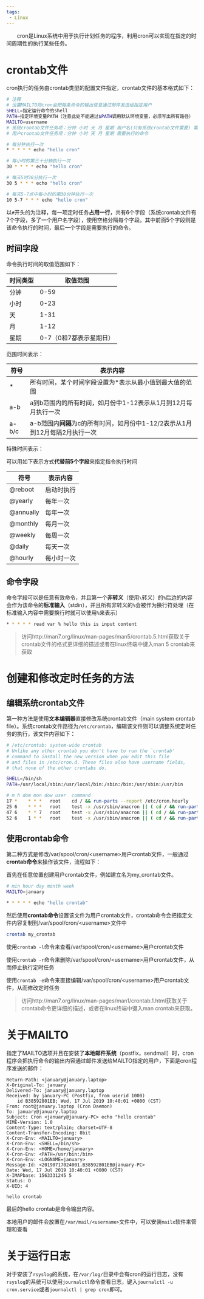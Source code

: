 ```yaml
---
tags:
 - Linux
---
```


&emsp;&emsp;cron是Linux系统中用于执行计划任务的程序，利用cron可以实现在指定的时间周期性的执行某些任务。

# crontab文件

cron执行的任务由crontab类型的配置文件指定，crontab文件的基本格式如下：

```bash
# 注释
# 设置MAILTO则cron会把每条命令的输出信息通过邮件发送给指定用户
SHELL=指定运行命令的shell
PATH=指定环境变量PATH（注意此处不能通过$PATH调用默认环境变量，必须写出所有路径）
MAILTO=username
# 系统crontab文件任务项：分钟 小时 天 月 星期 用户名(只有系统crontab文件需要) 需要执行的命令
# 用户crontab文件任务项：分钟 小时 天 月 星期 需要执行的命令

# 每分钟执行一次
* * * * * echo "hello cron" 

# 每小时的第三十分钟执行一次
30 * * * * echo "hello cron"

# 每天5时30分执行一次
30 5 * * * echo "hello cron"

# 每天5-7点中每小时的第30分钟执行一次
10 5-7 * * * echo "hello cron"

```

以`#`开头的为注释，每一项定时任务**占用一行**，共有6个字段（系统crontab文件有7个字段，多了一个用户名字段），使用空格分隔每个字段。其中前面5个字段则是该命令执行的时间，最后一个字段是需要执行的命令。

## 时间字段

命令执行时间的取值范围如下：

| 时间类型 | 取值范围                |
| -------- | ----------------------- |
| 分钟     | 0-59                    |
| 小时     | 0-23                    |
| 天       | 1-31                    |
| 月       | 1-12                    |
| 星期     | 0-7（0和7都表示星期日） |

范围时间表示：

| 符号  | 表示内容                                                     |
| ----- | ------------------------------------------------------------ |
| *     | 所有时间，某个时间字段设置为*表示从最小值到最大值的范围      |
| a-b   | a到b范围内的所有时间，如月份中1-12表示从1月到12月每月执行一次 |
| a-b/c | a-b范围内**间隔**为c的所有时间，如月份中1-12/2表示从1月到12月每隔2月执行一次 |

特殊时间表示：

可以用如下表示方式**代替前5个字段**来指定指令执行时间

| 符号      | 表示内容   |
| --------- | ---------- |
| @reboot   | 启动时执行 |
| @yearly   | 每年一次   |
| @annually | 每年一次   |
| @monthly  | 每月一次   |
| @weekly   | 每周一次   |
| @daily    | 每天一次   |
| @hourly   | 每小时一次 |

## 命令字段

命令字段可以是任意有效命令，并且第一个**非转义**（使用`\`转义）的`%`后边的内容会作为该命令的**标准输入**（stdin），并且所有非转义的`%`会被作为换行符处理（在标准输入内容中需要换行时就可以使用`%`来表示）

```bash
* * * * * read var % hello this is input content
```

> 访问http://man7.org/linux/man-pages/man5/crontab.5.html获取关于crontab文件的格式更详细的描述或者在linux终端中键入man 5 crontab来获取


# 创建和修改定时任务的方法

## 编辑系统crontab文件

第一种方法是使用**文本编辑器**直接修改系统crontab文件（main system crontab file）。系统crontab文件路径为`/etc/crontab`，编辑该文件则可以调整系统定时任务的执行，该文件内容如下：

```bash
# /etc/crontab: system-wide crontab
# Unlike any other crontab you don't have to run the `crontab'
# command to install the new version when you edit this file
# and files in /etc/cron.d. These files also have username fields,
# that none of the other crontabs do.

SHELL=/bin/sh
PATH=/usr/local/sbin:/usr/local/bin:/sbin:/bin:/usr/sbin:/usr/bin

# m h dom mon dow user  command
17 *    * * *   root    cd / && run-parts --report /etc/cron.hourly
25 6    * * *   root    test -x /usr/sbin/anacron || ( cd / && run-parts --report /etc/cron.daily )
47 6    * * 7   root    test -x /usr/sbin/anacron || ( cd / && run-parts --report /etc/cron.weekly )
52 6    1 * *   root    test -x /usr/sbin/anacron || ( cd / && run-parts --report /etc/cron.monthly )

```

## 使用crontab命令

第二种方式是修改/var/spool/cron/\<username\>用户crontab文件，一般通过**crontab命令**来操作该文件，流程如下：

首先在任意位置创建用户crontab文件，例如建立名为my_crontab文件。

```bash
# min hour day month week
MAILTO=january

* * * * * echo "hello crontab"
```

然后使用**crontab命令**设置该文件为用户crontab文件，crontab命令会把指定文件内容复制到/var/spool/cron/\<username\>文件中

```bash
crontab my_crontab
```

使用`crontab -l`命令来查看/var/spool/cron/\<username\>用户crontab文件

使用`crontab -r`命令来删除/var/spool/cron/\<username\>用户crontab文件，从而停止执行定时任务

使用`crontab -e`命令来直接编辑/var/spool/cron/\<username\>用户crontab文件，从而修改定时任务

> 访问http://man7.org/linux/man-pages/man1/crontab.1.html获取关于crontab命令更详细的描述，或者在linux终端中键入man  crontab来获取。

# 关于MAILTO

指定了MAILTO选项并且在安装了**本地邮件系统**（postfix，sendmail）时，cron程序会把执行命令的输出内容通过邮件发送给MAILTO指定的用户，下面是cron程序发送的邮件：

```
Return-Path: <january@january.laptop>
X-Original-To: january
Delivered-To: january@january.laptop
Received: by january-PC (Postfix, from userid 1000)
	id B38592801EB; Wed, 17 Jul 2019 10:40:01 +0800 (CST)
From: root@january.laptop (Cron Daemon)
To: january@january.laptop
Subject: Cron <january@january-PC> echo "hello crontab"
MIME-Version: 1.0
Content-Type: text/plain; charset=UTF-8
Content-Transfer-Encoding: 8bit
X-Cron-Env: <MAILTO=january>
X-Cron-Env: <SHELL=/bin/sh>
X-Cron-Env: <HOME=/home/january>
X-Cron-Env: <PATH=/usr/bin:/bin>
X-Cron-Env: <LOGNAME=january>
Message-Id: <20190717024001.B38592801EB@january-PC>
Date: Wed, 17 Jul 2019 10:40:01 +0800 (CST)
X-IMAPbase: 1563331245 5
Status: O
X-UID: 4

hello crontab
```

最后的hello crontab是命令输出内容。

本地用户的邮件会放置在`/var/mail/<username>`文件中，可以安装`mailx`软件来管理和查看

# 关于运行日志

对于安装了`rsyslog`的系统，在`/var/log/`目录中会有cron的运行日志，没有`rsyslog`的系统可以使用`journalctl`命令查看日志，键入`journalctl -u cron.service`或者`journalctl | grep cron`即可。